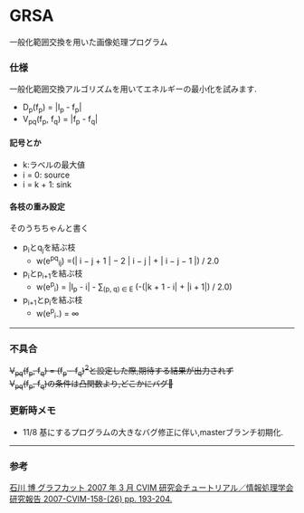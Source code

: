 # GRSA
一般化範囲交換を用いた画像処理プログラム 
### 仕様
一般化範囲交換アルゴリズムを用いてエネルギーの最小化を試みます.  
- D<sub>p</sub>(f<sub>p</sub>) = |I<sub>p</sub> - f<sub>p</sub>|
- V<sub>pq</sub>(f<sub>p</sub>, f<sub>q</sub>) = |f<sub>p</sub> - f<sub>q</sub>|
#### 記号とか
- k:ラベルの最大値   
- i = 0: source  
- i = k + 1: sink  
#### 各枝の重み設定
そのうちちゃんと書く
- p<sub>i</sub>とq<sub>j</sub>を結ぶ枝  
    - w(e<sup>pq</sup><sub>ij</sub>) =(| i − j + 1 | − 2 | i − j | + | i − j − 1 |) / 2.0  
- p<sub>i</sub>とp<sub>i+1</sub>を結ぶ枝  
    - w(e<sup>p</sup><sub>i</sub>) = |I<sub>p</sub> - i| - ∑<sub>(p, q) ∈ E</sub> (-(|k + 1 - i| + |i + 1|) / 2.0)  
- p<sub>i+1</sub>とp<sub>i</sub>を結ぶ枝  
    - w(e<sup>p</sup><sub>i-</sub>) = ∞  
---
### 不具合
~~V<sub>pq</sub>(f<sub>p</sub>, f<sub>q</sub>) = (f<sub>p</sub> - f<sub>q</sub>)<sup>2</sup>と設定した際,期待する結果が出力されず~~  
~~V<sub>pq</sub>(f<sub>p</sub>, f<sub>q</sub>)の条件は凸関数より,どこかにバグ🐜~~
### 更新時メモ
- 11/8 基にするプログラムの大きなバグ修正に伴い,masterブランチ初期化.
---
### 参考  
[石川 博 グラフカット 2007 年 3 月 CVIM 研究会チュートリアル／情報処理学会研究報告 2007-CVIM-158-(26) pp. 193-204.](http://www.vision.cs.chubu.ac.jp/CV-R/pdf/HiroshiCVIM2007.pdf)
